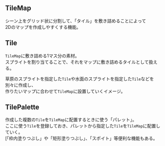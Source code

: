 ## TileMap
シーン上をグリッド状に分割して、「タイル」を敷き詰めることによって  
2Dのマップを作成しやすくする機能。

## Tile
`TileMap`に敷き詰める1マス分の素材。  
スプライトを割り当てることで、それをマップに敷き詰めるタイルとして扱える。

草原のスプライトを指定した`Tile`や水面のスプライトを指定した`Tile`などを別々に作成し、  
作りたいマップに合わせて`TileMap`に設置していくイメージ。

## TilePalette
作成した複数の`Tile`を`TileMap`に配置するときに使う「パレット」。  
ここに使う`Tile`を登録しておき、パレットから指定した`Tile`を`TileMap`に配置していく。  
[「枠内塗りつぶし」や「矩形塗りつぶし」、「スポイト」等便利な機能もある。
